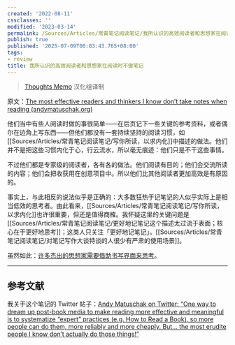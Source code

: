 ```yaml
---
created: '2022-08-11'
cssclasses: ''
modified: '2023-03-14'
permalink: /Sources/Articles/常青笔记阅读笔记/我所认识的高效阅读者和思想家在阅读时不做笔记.md
publish: true
published: '2025-07-09T00:03:43.765+08:00'
tags:
- review
title: 我所认识的高效阅读者和思想家在阅读时不做笔记
---
```

> [Thoughts Memo](https://paratranz.cn/projects/3131) 汉化组译制

原文：[The most effective readers and thinkers I know don’t take notes when reading (andymatuschak.org)](https://notes.andymatuschak.org/z6GNVv6RyFDewy11ZgXzce8agWxSLwJ6Ub5Rw)

他们当中有些人阅读时做的事很简单——在后页记下一些关键的参考资料，或者偶尔在边角上写东西——但他们都没有一套持续坚持的阅读习惯，如[[Sources/Articles/常青笔记阅读笔记/写你所读，以求内化]]中描述的做法。他们并不是把这些习惯内化于心，行云流水，所以毫无痕迹：他们只是不干这些事情。

不过他们都是专家级的阅读者，各有各的做法。他们阅读有目的；他们会交流所读的内容；他们会把收获用在创意项目中。所以他们比其他阅读者更加高效是有原因的。

事实上，与此相反的说法似乎是正确的：大多数狂热于记笔记的人似乎实际上是相当低效的思考者。由此看来，[[Sources/Articles/常青笔记阅读笔记/写你所读，以求内化]]也许很重要，但还是值得商榷。我怀疑这里的关键问题是[[Sources/Articles/常青笔记阅读笔记/更好地记笔记这个描述太过流于表面；核心在于更好地思考]]；这类人只关注「更好地记笔记」。[[Sources/Articles/常青笔记阅读笔记/对笔记写作大谈特谈的人很少有严肃的使用场景]]。

虽然如此：[许多杰出的思想家需要借助书写界面来思考](https://notes.andymatuschak.org/z5WDNZizsbAzE1p2BLwr339fV4TCpzNvaztP2)。

___

## 参考文献

我关于这个笔记的 Twitter 帖子：[Andy Matuschak on Twitter: “One way to dream up post-book media to make reading more effective and meaningful is to systematize “expert” practices (e.g. How to Read a Book), so more people can do them, more reliably and more cheaply. But… the most erudite people I know don’t actually do those things!”](https://twitter.com/andy_matuschak/status/1211487900505792512)